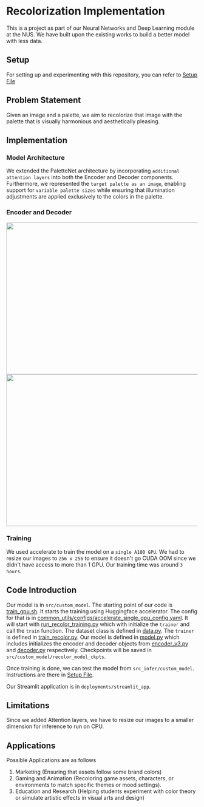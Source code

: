 # Recolorization Implementation 
This is a project as part of our Neural Networks and Deep Learning module at the NUS. We have built upon the existing works to build a better model with less data.

## Setup
For setting up and experimenting with this repository, you can refer to [Setup File](Setup.md)

## Problem Statement
Given an image and a palette, we aim to recolorize that image with the palette that is visually harmonious and aesthetically pleasing.

## Implementation

### Model Architecture
We extended the PaletteNet architecture by incorporating `additional attention layers` into both the Encoder and Decoder components. Furthermore, we represented the `target palette as an image`, enabling support for `variable palette sizes` while ensuring that illumination adjustments are applied exclusively to the colors in the palette. 


### Encoder and Decoder 
<img src="assets/Screenshot 2024-11-20 at 8.46.11 PM.png" width="600" height="400"> <img src="assets/Screenshot 2024-11-20 at 8.46.41 PM.png" width="600" height="400">

### Training
We used accelerate to train the model on a `single A100 GPU`. We had to resize our images to `256 x 256` to ensure it doesn't go CUDA OOM since we didn't have access to more than 1 GPU. Our training time was around `3 hours`.

## Code Introduction
Our model is in `src/custom_model`. The starting point of our code is [train_gpu.sh](src/custom_model/train_gpu.sh). It starts the training using Huggingface accelerator. The config for that is in [common_utils/configs/accelerate_single_gpu_config.yaml](src/common_utils/configs/accelerate_single_gpu_config.yaml). It will start with [run_recolor_training.py](src/custom_model/run_recolor_training.py) which with initialize the `trainer` and call the `train` function. The dataset class is defined in [data.py](src/custom_model/data.py). The `trainer` is defined in [train_recolor.py](src/custom_model/train_recolor.py). Our model is defined in [model.py](src/custom_model/model.py) which includes initializes the encoder and decoder objects from [encoder_v3.py](src/custom_model/encoder_v3.py) and [decoder.py](src/custom_model/decoder.py) respectively. 
Checkpoints will be saved in `src/custom_model/recolor_model_ckpts`.

Once training is done, we can test the model from `src_infer/custom_model`. Instructions are there in [Setup File](Setup.md).

Our Streamlit application is in `deployments/streamlit_app`. 

## Limitations
Since we added Attention layers, we have to resize our images to a smaller dimension for inference to run on CPU.


## Applications
Possible Applications are as follows
1. Marketing (Ensuring that assets follow some brand colors)
2. Gaming and Animation (Recoloring game assets, characters, or environments to match specific themes or mood settings).
3. Education and Research (Helping students experiment with color theory or simulate artistic effects in visual arts and design)
